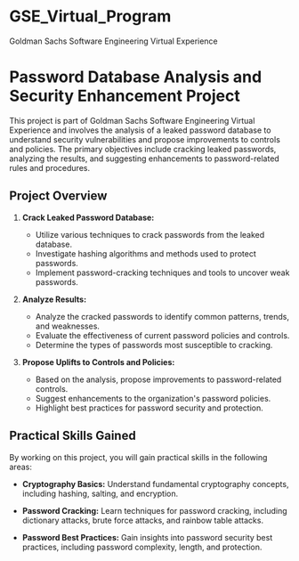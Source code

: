 # GSE_Virtual_Program
Goldman Sachs Software Engineering Virtual Experience


# Password Database Analysis and Security Enhancement Project

This project is part of Goldman Sachs Software Engineering Virtual Experience and involves the analysis of a leaked password database to understand security vulnerabilities and propose improvements to controls and policies. The primary objectives include cracking leaked passwords, analyzing the results, and suggesting enhancements to password-related rules and procedures.

## Project Overview

1. **Crack Leaked Password Database:**
   - Utilize various techniques to crack passwords from the leaked database.
   - Investigate hashing algorithms and methods used to protect passwords.
   - Implement password-cracking techniques and tools to uncover weak passwords.

2. **Analyze Results:**
   - Analyze the cracked passwords to identify common patterns, trends, and weaknesses.
   - Evaluate the effectiveness of current password policies and controls.
   - Determine the types of passwords most susceptible to cracking.

3. **Propose Uplifts to Controls and Policies:**
   - Based on the analysis, propose improvements to password-related controls.
   - Suggest enhancements to the organization's password policies.
   - Highlight best practices for password security and protection.

## Practical Skills Gained

By working on this project, you will gain practical skills in the following areas:

- **Cryptography Basics:** Understand fundamental cryptography concepts, including hashing, salting, and encryption.

- **Password Cracking:** Learn techniques for password cracking, including dictionary attacks, brute force attacks, and rainbow table attacks.

- **Password Best Practices:** Gain insights into password security best practices, including password complexity, length, and protection.

